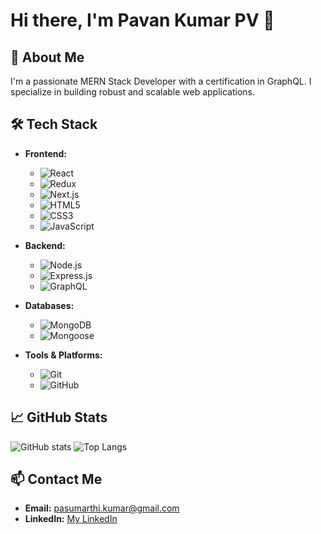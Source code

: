 # Hi there, I'm Pavan Kumar PV 👋

## 🚀 About Me
I'm a passionate MERN Stack Developer with a certification in GraphQL. I specialize in building robust and scalable web applications.

## 🛠 Tech Stack
- **Frontend:**
  - ![React](https://img.shields.io/badge/React-20232A?style=for-the-badge&logo=react&logoColor=61DAFB)
  - ![Redux](https://img.shields.io/badge/Redux-593D88?style=for-the-badge&logo=redux&logoColor=white)
  - ![Next.js](https://img.shields.io/badge/Next.js-000000?style=for-the-badge&logo=next.js&logoColor=white)
  - ![HTML5](https://img.shields.io/badge/HTML5-E34F26?style=for-the-badge&logo=html5&logoColor=white)
  - ![CSS3](https://img.shields.io/badge/CSS3-1572B6?style=for-the-badge&logo=css3&logoColor=white)
  - ![JavaScript](https://img.shields.io/badge/JavaScript-323330?style=for-the-badge&logo=javascript&logoColor=F7DF1E)

- **Backend:**
  - ![Node.js](https://img.shields.io/badge/Node.js-339933?style=for-the-badge&logo=nodedotjs&logoColor=white)
  - ![Express.js](https://img.shields.io/badge/Express.js-000000?style=for-the-badge&logo=express&logoColor=white)
  - ![GraphQL](https://img.shields.io/badge/GraphQL-E10098?style=for-the-badge&logo=graphql&logoColor=white)

- **Databases:**
  - ![MongoDB](https://img.shields.io/badge/MongoDB-4EA94B?style=for-the-badge&logo=mongodb&logoColor=white)
  - ![Mongoose](https://img.shields.io/badge/Mongoose-880000?style=for-the-badge&logo=mongoose&logoColor=white)

- **Tools & Platforms:**
  - ![Git](https://img.shields.io/badge/Git-F05032?style=for-the-badge&logo=git&logoColor=white)
  - ![GitHub](https://img.shields.io/badge/GitHub-181717?style=for-the-badge&logo=github&logoColor=white)

## 📈 GitHub Stats
![GitHub stats](https://github-readme-stats.vercel.app/api?username=pvpavankumar&show_icons=true&theme=radical)
![Top Langs](https://github-readme-stats.vercel.app/api/top-langs/?username=pvpavankumar&layout=compact&theme=radical)

## 📫 Contact Me
- **Email:** pasumarthi.kumar@gmail.com
- **LinkedIn:** [My LinkedIn](https://www.linkedin.com/in/venkata-pavan-kumar-pasumarthi-54929419/)


